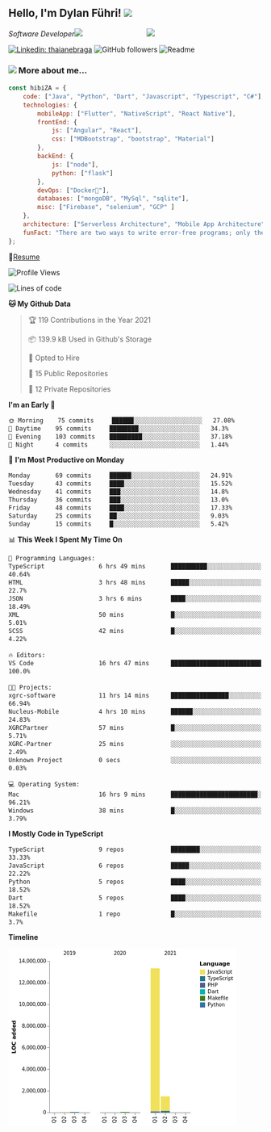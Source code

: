 <h2>Hello, I'm Dylan Führi! <img src="https://media.giphy.com/media/12oufCB0MyZ1Go/giphy.gif" width="50"></h2>
<img align='right' src="https://media.giphy.com/media/836HiJc7pgzy8iNXCn/giphy.gif" width="230">
<p><em>Software Developer</a><img src="https://media.giphy.com/media/WUlplcMpOCEmTGBtBW/giphy.gif" width="30"> 
</em></p>

[![Linkedin: thaianebraga](https://img.shields.io/badge/-Dylan-blue?style=flat-square&logo=Linkedin&logoColor=white&link=https://www.linkedin.com/in/dylan-fuhri/)](https://www.linkedin.com/in/dylan-fuhri/)
![GitHub followers](https://img.shields.io/github/followers/HibiZA?style=social)
![Readme](https://github.com/HibiZA/HibiZA/workflows/Readme/badge.svg)

### <img src="https://media.giphy.com/media/VgCDAzcKvsR6OM0uWg/giphy.gif" width="50"> More about me...  

```javascript
const hibiZA = {
    code: ["Java", "Python", "Dart", "Javascript", "Typescript", "C#"],
    technologies: {
        mobileApp: ["Flutter", "NativeScript", "React Native"],
        frontEnd: {
            js: ["Angular", "React"],
            css: ["MDBootstrap", "bootstrap", "Material"]
        },
        backEnd: {
            js: ["node"],
            python: ["flask"]
        },
        devOps: ["Docker🐳"],
        databases: ["mongoDB", "MySql", "sqlite"],
        misc: ["Firebase", "selenium", "GCP" ]
    },
    architecture: ["Serverless Architecture", "Mobile App Architecture"],
    funFact: "There are two ways to write error-free programs; only the third one works"
};
```
📝[Resume](https://drive.google.com/file/d/1RjxKCcvUeoyYgnL_eCwQ9zay77Ayr0Xu/view?usp=sharing)
<!--START_SECTION:waka-->
![Profile Views](http://img.shields.io/badge/Profile%20Views-1-blue)

![Lines of code](https://img.shields.io/badge/From%20Hello%20World%20I%27ve%20Written-14.9%20million%20lines%20of%20code-blue)

**🐱 My Github Data** 

> 🏆 119 Contributions in the Year 2021
 > 
> 📦 139.9 kB Used in Github's Storage 
 > 
> 💼 Opted to Hire
 > 
> 📜 15 Public Repositories 
 > 
> 🔑 12 Private Repositories  
 > 
**I'm an Early 🐤** 

```text
🌞 Morning    75 commits     ██████░░░░░░░░░░░░░░░░░░░   27.08% 
🌆 Daytime    95 commits     ████████░░░░░░░░░░░░░░░░░   34.3% 
🌃 Evening    103 commits    █████████░░░░░░░░░░░░░░░░   37.18% 
🌙 Night      4 commits      ░░░░░░░░░░░░░░░░░░░░░░░░░   1.44%

```
📅 **I'm Most Productive on Monday** 

```text
Monday       69 commits     ██████░░░░░░░░░░░░░░░░░░░   24.91% 
Tuesday      43 commits     ████░░░░░░░░░░░░░░░░░░░░░   15.52% 
Wednesday    41 commits     ███░░░░░░░░░░░░░░░░░░░░░░   14.8% 
Thursday     36 commits     ███░░░░░░░░░░░░░░░░░░░░░░   13.0% 
Friday       48 commits     ████░░░░░░░░░░░░░░░░░░░░░   17.33% 
Saturday     25 commits     ██░░░░░░░░░░░░░░░░░░░░░░░   9.03% 
Sunday       15 commits     █░░░░░░░░░░░░░░░░░░░░░░░░   5.42%

```


📊 **This Week I Spent My Time On** 

```text
💬 Programming Languages: 
TypeScript               6 hrs 49 mins       ██████████░░░░░░░░░░░░░░░   40.64% 
HTML                     3 hrs 48 mins       █████░░░░░░░░░░░░░░░░░░░░   22.7% 
JSON                     3 hrs 6 mins        ████░░░░░░░░░░░░░░░░░░░░░   18.49% 
XML                      50 mins             █░░░░░░░░░░░░░░░░░░░░░░░░   5.01% 
SCSS                     42 mins             █░░░░░░░░░░░░░░░░░░░░░░░░   4.22%

🔥 Editors: 
VS Code                  16 hrs 47 mins      █████████████████████████   100.0%

🐱‍💻 Projects: 
xgrc-software            11 hrs 14 mins      ████████████████░░░░░░░░░   66.94% 
Nucleus-Mobile           4 hrs 10 mins       ██████░░░░░░░░░░░░░░░░░░░   24.83% 
XGRCPartner              57 mins             █░░░░░░░░░░░░░░░░░░░░░░░░   5.71% 
XGRC-Partner             25 mins             ░░░░░░░░░░░░░░░░░░░░░░░░░   2.49% 
Unknown Project          0 secs              ░░░░░░░░░░░░░░░░░░░░░░░░░   0.03%

💻 Operating System: 
Mac                      16 hrs 9 mins       ████████████████████████░   96.21% 
Windows                  38 mins             █░░░░░░░░░░░░░░░░░░░░░░░░   3.79%

```

**I Mostly Code in TypeScript** 

```text
TypeScript               9 repos             ████████░░░░░░░░░░░░░░░░░   33.33% 
JavaScript               6 repos             █████░░░░░░░░░░░░░░░░░░░░   22.22% 
Python                   5 repos             ████░░░░░░░░░░░░░░░░░░░░░   18.52% 
Dart                     5 repos             ████░░░░░░░░░░░░░░░░░░░░░   18.52% 
Makefile                 1 repo              █░░░░░░░░░░░░░░░░░░░░░░░░   3.7%

```


**Timeline**

![Chart not found](https://raw.githubusercontent.com/HibiZA/HibiZA/master/charts/bar_graph.png) 


<!--END_SECTION:waka-->
